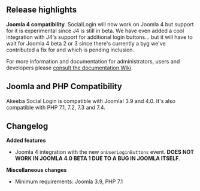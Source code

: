 ## Release highlights
 
**Joomla 4 compatibility**. SocialLogin will now work on Joomla 4 but support for it is experimental since J4 is still in beta. We have even added a cool integration with J4's support for additional login buttons... but it will have to wait for Joomla 4 beta 2 or 3 since there's currently a byg we've contributed a fix for and which is pending inclusion.
 
For more information and documentation for administrators, users and developers please [consult the documentation Wiki](https://github.com/akeeba/sociallogin/wiki).
 
## Joomla and PHP Compatibility

Akeeba Social Login is compatible with Joomla! 3.9 and 4.0. It's also compatible with PHP 7.1, 7.2, 7.3 and 7.4.

## Changelog

**Added features**

* Joomla 4 integration with the new `onUserLoginButtons` event. **DOES NOT WORK IN JOOMLA 4.0 BETA 1 DUE TO A BUG IN JOOMLA ITSELF**.

**Miscellaneous changes**

* Minimum requirements: Joomla 3.9, PHP 7.1

